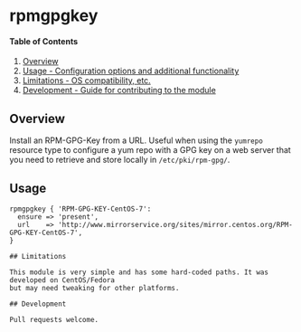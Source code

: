 # rpmgpgkey

#### Table of Contents

1. [Overview](#overview)
4. [Usage - Configuration options and additional functionality](#usage)
5. [Limitations - OS compatibility, etc.](#limitations)
6. [Development - Guide for contributing to the module](#development)

## Overview

Install an RPM-GPG-Key from a URL. Useful when using the `yumrepo` resource type to
configure a yum repo with a GPG key on a web server that you need to retrieve and
store locally in `/etc/pki/rpm-gpg/`.

## Usage

```puppet
rpmgpgkey { 'RPM-GPG-KEY-CentOS-7':
  ensure => 'present',
  url    => 'http://www.mirrorservice.org/sites/mirror.centos.org/RPM-GPG-KEY-CentOS-7',
}

## Limitations

This module is very simple and has some hard-coded paths. It was developed on CentOS/Fedora
but may need tweaking for other platforms.

## Development

Pull requests welcome.
